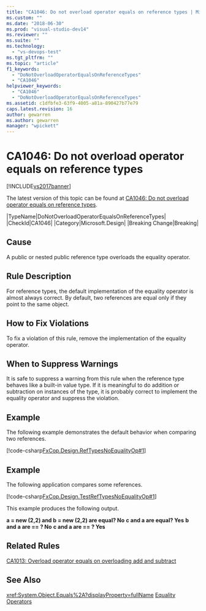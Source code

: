 ```yaml
---
title: "CA1046: Do not overload operator equals on reference types | Microsoft Docs"
ms.custom: ""
ms.date: "2018-06-30"
ms.prod: "visual-studio-dev14"
ms.reviewer: ""
ms.suite: ""
ms.technology:
  - "vs-devops-test"
ms.tgt_pltfrm: ""
ms.topic: "article"
f1_keywords:
  - "DoNotOverloadOperatorEqualsOnReferenceTypes"
  - "CA1046"
helpviewer_keywords:
  - "CA1046"
  - "DoNotOverloadOperatorEqualsOnReferenceTypes"
ms.assetid: c1dfbfe3-63f9-4005-a81a-890427b77e79
caps.latest.revision: 16
author: gewarren
ms.author: gewarren
manager: "wpickett"
---
```

# CA1046: Do not overload operator equals on reference types
[!INCLUDE[vs2017banner](../includes/vs2017banner.md)]

The latest version of this topic can be found at [CA1046: Do not overload operator equals on reference types](https://docs.microsoft.com/visualstudio/code-quality/ca1046-do-not-overload-operator-equals-on-reference-types).

|TypeName|DoNotOverloadOperatorEqualsOnReferenceTypes|
|CheckId|CA1046|
|Category|Microsoft.Design|
|Breaking Change|Breaking|

## Cause
 A public or nested public reference type overloads the equality operator.

## Rule Description
 For reference types, the default implementation of the equality operator is almost always correct. By default, two references are equal only if they point to the same object.

## How to Fix Violations
 To fix a violation of this rule, remove the implementation of the equality operator.

## When to Suppress Warnings
 It is safe to suppress a warning from this rule when the reference type behaves like a built-in value type. If it is meaningful to do addition or subtraction on instances of the type, it is probably correct to implement the equality operator and suppress the violation.

## Example
 The following example demonstrates the default behavior when comparing two references.

 [!code-csharp[FxCop.Design.RefTypesNoEqualityOp#1](../snippets/csharp/VS_Snippets_CodeAnalysis/FxCop.Design.RefTypesNoEqualityOp/cs/FxCop.Design.RefTypesNoEqualityOp.cs#1)]

## Example
 The following application compares some references.

 [!code-csharp[FxCop.Design.TestRefTypesNoEqualityOp#1](../snippets/csharp/VS_Snippets_CodeAnalysis/FxCop.Design.TestRefTypesNoEqualityOp/cs/FxCop.Design.TestRefTypesNoEqualityOp.cs#1)]

 This example produces the following output.

 **a = new (2,2) and b = new (2,2) are equal? No**
**c and a are equal? Yes**
**b and a are == ? No**
**c and a are == ? Yes**
## Related Rules
 [CA1013: Overload operator equals on overloading add and subtract](../code-quality/ca1013-overload-operator-equals-on-overloading-add-and-subtract.md)

## See Also
 <xref:System.Object.Equals%2A?displayProperty=fullName>
 [Equality Operators](http://msdn.microsoft.com/library/bc496a91-fefb-4ce0-ab4c-61f09964119a)



